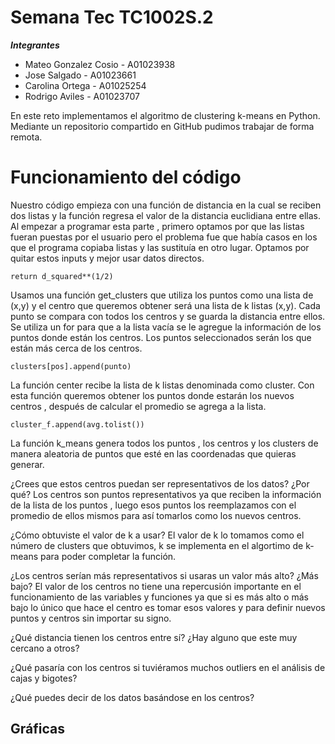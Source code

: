 # Semana Tec TC1002S.2
***Integrantes***
- Mateo Gonzalez Cosio - A01023938
- Jose Salgado - A01023661
- Carolina Ortega - A01025254
- Rodrigo Aviles - A01023707

En este reto implementamos el algoritmo de clustering k-means en Python. Mediante un repositorio compartido en GitHub pudimos trabajar de forma remota.  

# Funcionamiento del código

Nuestro código empieza con una función de distancia en la cual se reciben dos listas y la función regresa el valor de la distancia euclidiana entre ellas. Al empezar a programar esta parte , primero optamos por que las listas fueran puestas por el usuario pero el problema fue que había casos en los que el programa copiaba listas y las sustituía en otro lugar. Optamos por quitar estos inputs y mejor usar datos directos.



    return d_squared**(1/2)

Usamos una función get_clusters que utiliza los puntos como una lista de (x,y) y el centro que queremos obtener será una lista de k listas (x,y).  Cada punto se compara con todos los centros y se guarda la distancia entre ellos. Se utiliza un for para que a la lista vacía se le agregue la información de los puntos donde están los centros. Los puntos seleccionados serán los que están más cerca de los centros.

    clusters[pos].append(punto)
    
La función center recibe la lista de k listas denominada como cluster. Con esta función queremos obtener los puntos donde estarán los nuevos centros , después de calcular el promedio se agrega a la lista.

    cluster_f.append(avg.tolist())

La función k_means genera todos los puntos , los centros y los clusters de manera aleatoria de puntos que esté en las coordenadas que quieras generar.




¿Crees que estos centros puedan ser representativos de los datos? ¿Por qué?
Los centros son puntos representativos ya que reciben la información de la lista de los puntos , luego esos puntos los reemplazamos con el promedio de ellos mismos para así tomarlos como los nuevos centros.

¿Cómo obtuviste el valor de k a usar?
El valor de k lo tomamos como el número de clusters que obtuvimos, k se implementa en el algortimo de k-means para poder completar la función.

¿Los centros serían más representativos si usaras un valor más alto? ¿Más bajo?
El valor de los centros no tiene una repercusión importante en el funcionamiento de las variables y funciones ya que si es más alto o más bajo lo único que hace el centro es tomar esos valores y para definir nuevos puntos y centros sin importar su signo.

¿Qué distancia tienen los centros entre sí? ¿Hay alguno que este muy cercano a otros?


¿Qué pasaría con los centros si tuviéramos muchos outliers en el análisis de cajas y bigotes?


¿Qué puedes decir de los datos basándose en los centros?


## Gráficas 

